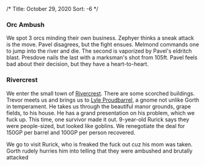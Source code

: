 /*
Title: October 29, 2020
Sort: -6
*/

### Orc Ambush

We spot 3 orcs minding their own business. Zephyer thinks a sneak attack is the move. Pavel disagrees, but the fight ensues. Melmond commands one to jump into the river and die. The second is vaporized by Pavel's eldritch blast. Presdove nails the last with a marksman's shot from 105ft. Pavel feels bad about their decision, but they have a heart-to-heart.

### Rivercrest

We enter the small town of [Rivercrest](%base_url%/places/rivercrest). There are some scorched buildings. Trevor meets us and brings us to [Lyle Proudbarrel](%base_url%/people/lyle-proudbarrel), a gnome not unlike Gorth in temperament. He takes us through the beautiful manor grounds, grape fields, to his house. He has a grand presentation on his problem, which we fuck up. This time, one survivor made it out. 9-year-old Rurick says they were people-sized, but looked like goblins. We renegotiate the deal for 150GP per barrel and 100GP per person recovered.

We go to visit Rurick, who is freaked the fuck out cuz his mom was taken. Gorth rudely hurries him into telling that they were ambushed and brutally attacked